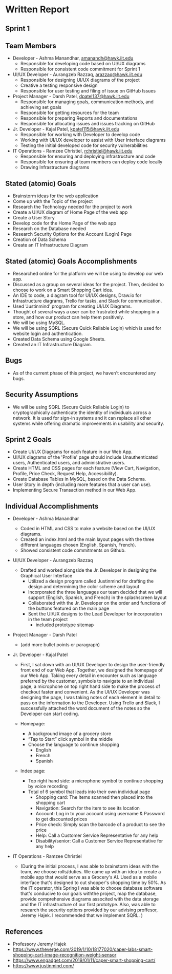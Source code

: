 # Written Report

## Sprint 1

## Team Members

* Developer - Ashma Manandhar, amanandh@hawk.iit.edu
  * Responsible for developing code based on UI/UX diagrams
  * Responsible for consistent code commitment for Sprint 1
* UI/UX Developer - Aurangzeb Razzaq, arazzaq@hawk.iit.edu
  * Responsible for designing UI/UX diagrams of the project
  * Creative a testing responsive design
  * Responsible for user testing and filing of issue on GitHub Issues
* Project Manager - Darsh Patel, dpatel137@hawk.iit.edu
  * Responsible for managing goals, communication methods, and achieving set goals
  * Responsible for getting resources for the team
  * Responsible for preparing Reports and documentations
  * Responsible for allocating issues and issues tracking on GitHub
* Jr. Developer - Kajal Patel, kpatel115@hawk.iit.edu
  * Responsible for working with Developer to develop code 
  * Working with UI/UX developer to assist with User Interface diagrams
  * Testing the initial developed code for security vulnerabilities
* IT Operations - Ramzee Christiel, rchristiel@hawk.iit.edu
  * Responsible for ensuring and deploying infrastructure and code
  * Responsible for ensuring al team members can deploy code locally
  * Drawing Infrastructure diagrams 

## Stated (atomic) Goals

* Brainstorm ideas for the web application
* Come up with the Topic of the project
* Research the Technology needed for the project to work
* Create a UI/UX diagram of Home Page of the web app
* Create a User Story
* Develop code for the Home Page of the web app
* Research on the Database needed 
* Research Security Options for the Account (Login) Page
* Creation of Data Schema 
* Create an IT Infrastructure Diagram 

## Stated (atomic) Goals Accomplishments
* Researched online for the platform we will be using to develop our web app.
* Discussed as a group on several ideas for the project. Then, decided to choose to work on a Smart Shopping Cart idea.
* An IDE to code, a diagram tool for UI/UX designs, Draw.io for Infrastructure diagrams, Trello for tasks, and Slack for communication.
* Used 'Justinmind' program for creating UI/UX Diagrams.
* Thought of several ways a user can be frustrated while shopping in a store, and how our product can help them positively. 
* We will be using MySQL.
* We will be using SQRL (Secure Quick Reliable Login) which is used for website login and authentication.  
* Created Data Schema using Google Sheets.
* Created an IT Infrastructure Diagram.

## Bugs
* As of the current phase of this project, we haven't encountered any bugs.

## Security Assumptions
* We will be using SQRL (Secure Quick Reliable Login) to cryptographically authenticate the identity of individuals across a network. It is used for sign-in systems and it can replace all other systems while offering dramatic improvements in usability and security.

## Sprint 2 Goals
* Create UI/UX Diagrams for each feature in our Web App.
* UI/UX diagrams of the 'Profile' page should include Unauthenticated users, Authenticated users, and administrative users.
* Create HTML and CSS pages for each feature (View Cart, Navigation, Profile, Price Check, Request Help, Accessibility). 
* Create Database Tables in MySQL, based on the Data Schema.
* User Story in depth (including more features that a user can use). 
* Implementing Secure Transaction method in our Web App.

## Individual Accomplishments
* Developer - Ashma Manandhar
  * Coded in HTML and CSS to make a website based on the UI/UX diagrams. 
  * Created an index.html and the main layout pages with the three different languages chosen (English, Spanish, French).
  * Showed consistent code commitments on Github.
* UI/UX Developer - Aurangzeb Razzaq
  * Drafted and worked alongside the Jr. Developer in designing the Graphical User Interface
    * Utilized a design program called Justinmind for drafting the design and determining the color scheme and layout
    * Incorporated the three languages our team decided that we will support (English, Spanish, and French) in the splashscreen layout
    * Collaborated with the Jr. Developer on the order and functions of the buttons featured on the main page
    * Sent the UI/UX designs to the Lead Developer for incorporation in the team project
      * included prototype sitemap
* Project Manager - Darsh Patel
  * (add more bullet points or paragraph)
* Jr. Developer - Kajal Patel
  * First, I sat down with an UI/UX Developer to design the user-friendly front end of our Web App. Together, we designed the homepage of our Web App. Taking every detail in encounter such as language preferred by the customer, symbols to navigate to an individual page, a microphone on top right hand side to make the process of checkout faster and convenient. As the UI/UX Developer was designing the page, I was taking notes of each element in detail to pass on the information to the Developer. Using Trello and Slack, I successfully attached the word document of the notes so the Developer can start coding. 

  * Homepage: 
    * A background image of a grocery store
    * “Tap to Start” click symbol in the middle 
    * Choose the language to continue shopping 
      * English
      * French
      * Spanish 
  * Index page:
    * Top right hand side: a microphone symbol to continue shopping by voice recording
    * Total of 6 symbol that leads into their own individual page
      * Shopping card: The items scanned then placed into the shopping cart
      * Navigation: Search for the item to see its location 
      * Account: Log in to your account using username & Password to get discounted prices
      * Price check: Simply scan the barcode of a product to see the price
      * Help: Call a Customer Service Representative for any help
      * Disability/senior: Call a Customer Service Representative for any help  

* IT Operations - Ramzee Christiel
  * (During the initial process, I was able to brainstorm ideas with the team, we choose rolls/duties. We came up with an idea to create a mobile app that would serve as a Grocery's AI. Used as a mobile interface that's designed to cut shopper's shopping time by 50%. As the IT operator, this Spring I was able to choose database software that's conducive to our goals withthe project, map the database, provide comprehensive diagrams associted with the data storage and the IT infrastructure of our first prototype. Also, was able to research the security options provided by our advising proffesor, Jeremy Hajek. I recommended that we implement SQRL. )

## References
* Professory Jeremy Hajek
* https://www.theverge.com/2019/1/10/18177020/caper-labs-smart-shopping-cart-image-recognition-weight-sensor
* https://www.engadget.com/2019/01/11/caper-smart-shopping-cart/
* https://www.justinmind.com/
